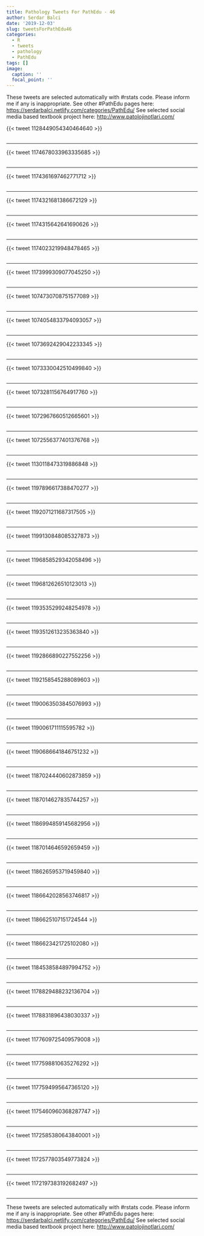 ```yaml
---
title: Pathology Tweets For PathEdu - 46
author: Serdar Balci
date: '2019-12-03'
slug: tweetsForPathEdu46
categories:
  - R
  - tweets
  - pathology
  - PathEdu
tags: []
image:
  caption: ''
  focal_point: ''
---
```



These tweets are selected automatically with #rstats code. Please inform me if any is inappropriate.
See other #PathEdu pages here: https://serdarbalci.netlify.com/categories/PathEdu/ 
See selected social media based textbook project here: http://www.patolojinotlari.com/

{{< tweet 1128449054340464640 >}}
<br>
<br>
<hr>
{{< tweet 1174678033963335685 >}}
<br>
<br>
<hr>
{{< tweet 1174361697462771712 >}}
<br>
<br>
<hr>
{{< tweet 1174321681386672129 >}}
<br>
<br>
<hr>
{{< tweet 1174315642641690626 >}}
<br>
<br>
<hr>
{{< tweet 1174023219948478465 >}}
<br>
<br>
<hr>
{{< tweet 1173999309077045250 >}}
<br>
<br>
<hr>
{{< tweet 1074730708751577089 >}}
<br>
<br>
<hr>
{{< tweet 1074054833794093057 >}}
<br>
<br>
<hr>
{{< tweet 1073692429042233345 >}}
<br>
<br>
<hr>
{{< tweet 1073330042510499840 >}}
<br>
<br>
<hr>
{{< tweet 1073281156764917760 >}}
<br>
<br>
<hr>
{{< tweet 1072967660512665601 >}}
<br>
<br>
<hr>
{{< tweet 1072556377401376768 >}}
<br>
<br>
<hr>
{{< tweet 1130118473319886848 >}}
<br>
<br>
<hr>
{{< tweet 1197896617388470277 >}}
<br>
<br>
<hr>
{{< tweet 1192071211687317505 >}}
<br>
<br>
<hr>
{{< tweet 1199130848085327873 >}}
<br>
<br>
<hr>
{{< tweet 1196858529342058496 >}}
<br>
<br>
<hr>
{{< tweet 1196812626510123013 >}}
<br>
<br>
<hr>
{{< tweet 1193535299248254978 >}}
<br>
<br>
<hr>
{{< tweet 1193512613235363840 >}}
<br>
<br>
<hr>
{{< tweet 1192866890227552256 >}}
<br>
<br>
<hr>
{{< tweet 1192158545288089603 >}}
<br>
<br>
<hr>
{{< tweet 1190063503845076993 >}}
<br>
<br>
<hr>
{{< tweet 1190061711115595782 >}}
<br>
<br>
<hr>
{{< tweet 1190686641846751232 >}}
<br>
<br>
<hr>
{{< tweet 1187024440602873859 >}}
<br>
<br>
<hr>
{{< tweet 1187014627835744257 >}}
<br>
<br>
<hr>
{{< tweet 1186994859145682956 >}}
<br>
<br>
<hr>
{{< tweet 1187014646592659459 >}}
<br>
<br>
<hr>
{{< tweet 1186265953719459840 >}}
<br>
<br>
<hr>
{{< tweet 1186642028563746817 >}}
<br>
<br>
<hr>
{{< tweet 1186625107151724544 >}}
<br>
<br>
<hr>
{{< tweet 1186623421725102080 >}}
<br>
<br>
<hr>
{{< tweet 1184538584897994752 >}}
<br>
<br>
<hr>
{{< tweet 1178829488232136704 >}}
<br>
<br>
<hr>
{{< tweet 1178831896438030337 >}}
<br>
<br>
<hr>
{{< tweet 1177609725409579008 >}}
<br>
<br>
<hr>
{{< tweet 1177598810635276292 >}}
<br>
<br>
<hr>
{{< tweet 1177594995647365120 >}}
<br>
<br>
<hr>
{{< tweet 1175460960368287747 >}}
<br>
<br>
<hr>
{{< tweet 1172585380643840001 >}}
<br>
<br>
<hr>
{{< tweet 1172577803549773824 >}}
<br>
<br>
<hr>
{{< tweet 1172197383192682497 >}}
<br>
<br>
<hr>


These tweets are selected automatically with #rstats code. Please inform me if any is inappropriate.
See other #PathEdu pages here: https://serdarbalci.netlify.com/categories/PathEdu/ 
See selected social media based textbook project here: http://www.patolojinotlari.com/
